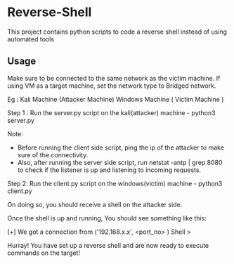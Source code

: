 # Reverse-Shell
This project contains python scripts to code a reverse shell instead of using automated tools

## Usage
Make sure to be connected to the same network as the victim machine.
If using VM as a target machine, set the network type to Bridged network.

Eg : 
Kali Machine (Attacker Machine)
Windows Machine ( Victim Machine )


Step 1 : Run the server.py script on the kali(attacker) machine - python3 server.py



Note: 
- Before running the client side script, ping the ip of the attacker to make sure of the connectivity.
- Also, after running the server side script, run netstat -antp | grep 8080 to check if the listener is up and listening to incoming requests.

Step 2: Run the client.py script on the windows(victim) machine - python3 client.py

On doing so, you should receive a shell on the attacker side.

Once the shell is up and running, 
You should see something like this:

[+] We got a connection from ('192.168.x.x', <port_no> )
Shell > 

Hurray! You have set up a reverse shell and are now ready to execute commands on the target!
